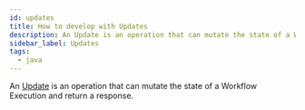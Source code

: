 ```yaml
---
id: updates
title: How to develop with Updates
description: An Update is an operation that can mutate the state of a Workflow Execution and return a response.
sidebar_label: Updates
tags:
  - java
---
```


An [Update](/concepts/what-is-an-update) is an operation that can mutate the state of a Workflow Execution and return a response.
